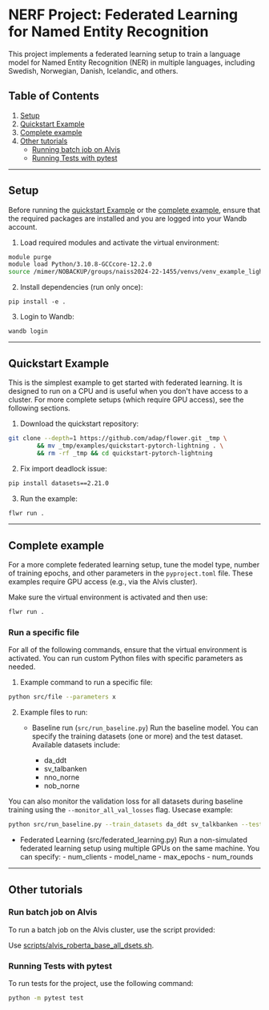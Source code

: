 # NERF Project: Federated Learning for Named Entity Recognition

This project implements a federated learning setup to train a language model for Named Entity Recognition (NER) in multiple languages, including Swedish, Norwegian, Danish, Icelandic, and others.

## Table of Contents

1. [Setup](#setup)
2. [Quickstart Example](#quickstart-example)
3. [Complete example](#complete-example)
4. [Other tutorials](#other-tutorials)
    - [Running batch job on Alvis](#running-batch-job-on-alvis)
    - [Running Tests with pytest](#running-tests-with-pytest)

---

## Setup

Before running the [quickstart Example](#quickstart-example) or the [complete example](#complete-example), ensure that the required packages are installed and you are logged into your Wandb account.

1. Load required modules and activate the virtual environment:

```bash
module purge
module load Python/3.10.8-GCCcore-12.2.0
source /mimer/NOBACKUP/groups/naiss2024-22-1455/venvs/venv_example_lightning/bin/activate
```
2. Install dependencies (run only once):
```
pip install -e .
```
3. Login to Wandb:
```
wandb login  
```
 
---

## Quickstart Example

This is the simplest example to get started with federated learning. It is designed to run on a CPU and is useful when you don't have access to a cluster. For more complete setups (which require GPU access), see the following sections.

1. Download the quickstart repository:

```bash
git clone --depth=1 https://github.com/adap/flower.git _tmp \
        && mv _tmp/examples/quickstart-pytorch-lightning . \
        && rm -rf _tmp && cd quickstart-pytorch-lightning
```

2. Fix import deadlock issue:

```bash
pip install datasets==2.21.0
```

3. Run the example:

```bash
flwr run .
```

---


## Complete example

For a more complete federated learning setup, tune the model type, number of training epochs, and other parameters in the `pyproject.toml` file. These examples require GPU access (e.g., via the Alvis cluster).

Make sure the virtual environment is activated and then use: 

```bash
flwr run .
```

### Run a specific file


For all of the following commands, ensure that the virtual environment is activated. You can run custom Python files with specific parameters as needed.
1. Example command to run a specific file:
```bash
python src/file --parameters x
```
2. Example files to run:
    - Baseline run (`src/run_baseline.py`)
    Run the baseline model. You can specify the training datasets (one or more) and the test dataset. Available datasets include:

        - da_ddt
        - sv_talbanken
        - nno_norne
        - nob_norne

You can also monitor the validation loss for all datasets during baseline training using the `--monitor_all_val_losses` flag.
Usecase example:
```bash
python src/run_baseline.py --train_datasets da_ddt sv_talkbanken --test_dataset da_ddt --monitor_all_val_losses
```
- Federated Learning (src/federated_learning.py)
    Run a non-simulated federated learning setup using multiple GPUs on the same machine. You can specify:
        - num_clients
        - model_name
        - max_epochs
        - num_rounds


---

## Other tutorials

### Run batch job on Alvis

To run a batch job on the Alvis cluster, use the script provided:

Use [scripts/alvis_roberta_base_all_dsets.sh](scripts/alvis_roberta_base_all_dsets.sh).

### Running Tests with pytest

To run tests for the project, use the following command:

```bash
python -m pytest test
```
